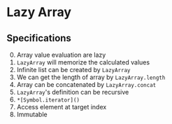 # Lazy Array

## Specifications

0. Array value evaluation are lazy
1. `LazyArray` will memorize the calculated values
2. Infinite list can be created by `LazyArray`
3. We can get the length of array by `LazyArray.length`
4. Array can be concatenated by `LazyArray.concat`
5. `LazyArray`'s definition can be recursive  
6. `*[Symbol.iterator]()`
7. Access element at target index
8. Immutable

